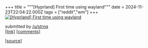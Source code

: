 +++
title = """[Hyprland] First time using wayland"""
date = 2024-11-23T22:04:22.000Z
tags = ["reddit","wm"]
+++
[![[Hyprland] First time using wayland](https://a.thumbs.redditmedia.com/SqD2SaUjghTf_tQlCYQ15wc28K6_3clj-pNXnSy0dg8.jpg "[Hyprland] First time using wayland")](https://www.reddit.com/r/unixporn/comments/1gyb5k4/hyprland_first_time_using_wayland/)

submitted by [/u/strnq](https://www.reddit.com/user/strnq)  
[\[link\]](https://www.reddit.com/gallery/1gyb5k4) [\[comments\]](https://www.reddit.com/r/unixporn/comments/1gyb5k4/hyprland_first_time_using_wayland/)

[[source]](https://www.reddit.com/r/unixporn/comments/1gyb5k4/hyprland_first_time_using_wayland/)
